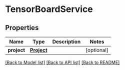 # TensorBoardService

## Properties
Name | Type | Description | Notes
------------ | ------------- | ------------- | -------------
**project** | [**Project**](Project.md) |  | [optional] 

[[Back to Model list]](../README.md#documentation-for-models) [[Back to API list]](../README.md#documentation-for-api-endpoints) [[Back to README]](../README.md)

